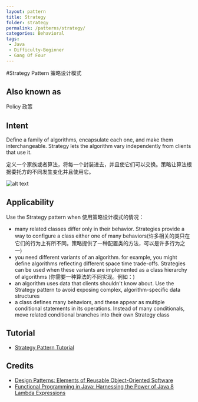 ```yaml
---
layout: pattern
title: Strategy
folder: strategy
permalink: /patterns/strategy/
categories: Behavioral
tags:
 - Java
 - Difficulty-Beginner
 - Gang Of Four
---
```

#Strategy Pattern 策略设计模式
## Also known as
Policy 政策

## Intent
Define a family of algorithms, encapsulate each one, and make them
interchangeable. Strategy lets the algorithm vary independently from clients
that use it.

定义一个家族或者算法，将每一个封装进去，并且使它们可以交换。策略让算法根据委托方的不同发生变化并且使用它。

![alt text](./etc/strategy_1.png "Strategy")

## Applicability
Use the Strategy pattern when
使用策略设计模式的情况：
* many related classes differ only in their behavior. Strategies provide a way to configure a class either one of
 many behaviors(许多相关的类只在它们的行为上有所不同。策略提供了一种配置类的方法，可以是许多行为之一)
* you need different variants of an algorithm. for example, you might define algorithms reflecting different space
 time trade-offs. Strategies can be used when these variants are implemented as a class hierarchy of algorithms
(你需要一种算法的不同实现。例如：)
* an algorithm uses data that clients shouldn't know about. Use the Strategy pattern to avoid exposing complex, algorithm-specific data structures
* a class defines many behaviors, and these appear as multiple conditional statements in its operations. Instead of many conditionals, move related conditional branches into their own Strategy class

## Tutorial 
* [Strategy Pattern Tutorial](https://www.journaldev.com/1754/strategy-design-pattern-in-java-example-tutorial)

## Credits

* [Design Patterns: Elements of Reusable Object-Oriented Software](http://www.amazon.com/Design-Patterns-Elements-Reusable-Object-Oriented/dp/0201633612)
* [Functional Programming in Java: Harnessing the Power of Java 8 Lambda Expressions](http://www.amazon.com/Functional-Programming-Java-Harnessing-Expressions/dp/1937785467/ref=sr_1_1)
